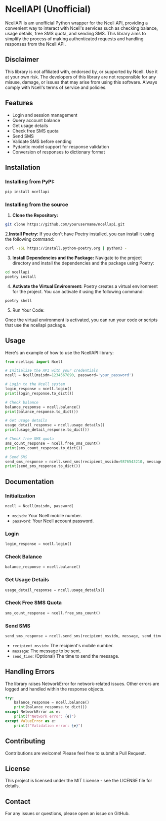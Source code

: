 # NcellAPI (Unofficial)

NcellAPI is am unofficial Python wrapper for the Ncell API, providing a convenient way to interact with Ncell's services such as checking balance, usage details, free SMS quota, and sending SMS. This library aims to simplify the process of making authenticated requests and handling responses from the Ncell API.

## Disclaimer

This library is not affiliated with, endorsed by, or supported by Ncell. Use it at your own risk. The developers of this library are not responsible for any misuse, damage, or issues that may arise from using this software. Always comply with Ncell's terms of service and policies.

## Features

- Login and session management
- Query account balance
- Get usage details
- Check free SMS quota
- Send SMS
- Validate SMS before sending
- Pydantic model support for response validation
- Conversion of responses to dictionary format

## Installation

### Installing from PyPI:

```sh
pip install ncellapi
```

### Installing from the source

1. **Clone the Repository:**

```sh
git clone https://github.com/yourusername/ncellapi.git
```

2.**Install Poetry:**
If you don't have Poetry installed, you can install it using the following command:

```sh
curl -sSL https://install.python-poetry.org | python3 -
```

3. **Install Dependencies and the Package:**
Navigate to the project directory and install the dependencies and the package using Poetry:

```sh
cd ncellapi
poetry install
```

4. **Activate the Virtual Environment:**
Poetry creates a virtual environment for the project. You can activate it using the following command:

```sh
poetry shell
```

5. Run Your Code:

Once the virtual environment is activated, you can run your code or scripts that use the ncellapi package.

## Usage

Here's an example of how to use the NcellAPI library:

```python
from ncellapi import Ncell

# Initialize the API with your credentials
ncell = Ncell(msisdn=1234567890, password='your_password')

# Login to the Ncell system
login_response = ncell.login()
print(login_response.to_dict())

# Check balance
balance_response = ncell.balance()
print(balance_response.to_dict())

# Get usage details
usage_detail_response = ncell.usage_details()
print(usage_detail_response.to_dict())

# Check free SMS quota
sms_count_response = ncell.free_sms_count()
print(sms_count_response.to_dict())

# Send SMS
send_sms_response = ncell.send_sms(recipient_mssidn=9876543210, message='Hello, this is a test message.')
print(send_sms_response.to_dict())
```

## Documentation

### Initialization

```python
ncell = Ncell(msisdn, password)
```

* `msisdn`: Your Ncell mobile number.
* `password`: Your Ncell account password.

### Login

```python
login_response = ncell.login()
```

### Check Balance

```python
balance_response = ncell.balance()
```

### Get Usage Details

```python
usage_detail_response = ncell.usage_details()
```

### Check Free SMS Quota

```python
sms_count_response = ncell.free_sms_count()
```

### Send SMS

```python
send_sms_response = ncell.send_sms(recipient_mssidn, message, send_time)
```

* `recipient_mssidn`: The recipient's mobile number.
* `message`: The message to be sent.
* `send_time`: (Optional) The time to send the message.

## Handling Errors

The library raises NetworkError for network-related issues. Other errors are logged and handled within the response objects.

```python
try:
    balance_response = ncell.balance()
    print(balance_response.to_dict())
except NetworkError as e:
    print(f"Network error: {e}")
except ValueError as e:
    print(f"Validation error: {e}")
```

## Contributing
Contributions are welcome! Please feel free to submit a Pull Request.

## License
This project is licensed under the MIT License - see the LICENSE file for details.

## Contact
For any issues or questions, please open an issue on GitHub.

